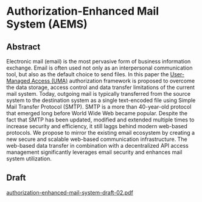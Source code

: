 # Authorization-Enhanced Mail System (AEMS)

## Abstract

Electronic mail (email) is the most pervasive form of business information exchange. Email is often used not only as an interpersonal communication tool, but also as the default choice to send files. In this paper the [User-Managed Access (UMA)][1] authorization framework is proposed to overcome the data storage, access control and data transfer limitations of the current mail system. Today, outgoing mail is typically transferred from the source system to the destination system as a single text-encoded file using Simple Mail Transfer Protocol (SMTP). SMTP is a more than 40-year-old protocol that emerged long before World Wide Web became popular. Despite the fact that SMTP has been updated, modified and extended multiple times to increase security and efficiency, it still laggs behind modern web-based protocols. We propose to mirror the existing email ecosystem by creating a new secure and scalable web-based communication infrastructure. The web-based data transfer in combination with a decentralized API access management significantly leverages email security and enhances mail system utilization.

## Draft

[authorization-enhanced-mail-system-draft-02.pdf][2]

[1]: https://en.wikipedia.org/wiki/User-Managed_Access
[2]: https://github.com/uma-email/proposal/raw/master/authorization-enhanced-mail-system-draft-02.pdf